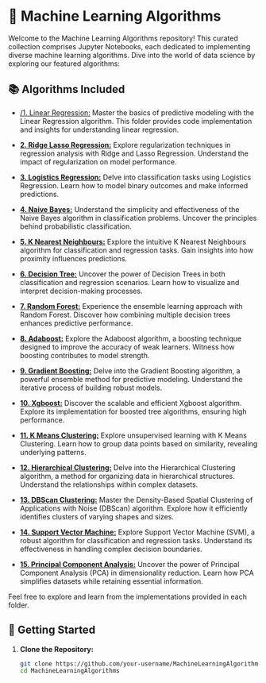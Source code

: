 # 🤖 Machine Learning Algorithms

Welcome to the Machine Learning Algorithms repository! This curated collection comprises Jupyter Notebooks, each dedicated to implementing diverse machine learning algorithms. Dive into the world of data science by exploring our featured algorithms:

## 📚 Algorithms Included

- [/1. Linear Regression:](1-Linear-Regression/) Master the basics of predictive modeling with the Linear Regression algorithm. This folder provides code implementation and insights for understanding linear regression.

- [**2. Ridge Lasso Regression:**](2-Ridge-Lasso-Regression/) Explore regularization techniques in regression analysis with Ridge and Lasso Regression. Understand the impact of regularization on model performance.

- [**3. Logistics Regression:**](3-Logistics-Regression/) Delve into classification tasks using Logistics Regression. Learn how to model binary outcomes and make informed predictions.

- [**4. Naive Bayes:**](4-Naive-Bayes/) Understand the simplicity and effectiveness of the Naive Bayes algorithm in classification problems. Uncover the principles behind probabilistic classification.

- [**5. K Nearest Neighbours:**](5-K-Nearest-Neighbours/) Explore the intuitive K Nearest Neighbours algorithm for classification and regression tasks. Gain insights into how proximity influences predictions.

- [**6. Decision Tree:**](6-Decision-Tree/) Uncover the power of Decision Trees in both classification and regression scenarios. Learn how to visualize and interpret decision-making processes.

- [**7. Random Forest:**](7-Random-Forest/) Experience the ensemble learning approach with Random Forest. Discover how combining multiple decision trees enhances predictive performance.

- [**8. Adaboost:**](8-Adaboost/) Explore the Adaboost algorithm, a boosting technique designed to improve the accuracy of weak learners. Witness how boosting contributes to model strength.

- [**9. Gradient Boosting:**](9-Gradient-Boosting/) Delve into the Gradient Boosting algorithm, a powerful ensemble method for predictive modeling. Understand the iterative process of building robust models.

- [**10. Xgboost:**](10-Xgboost/) Discover the scalable and efficient Xgboost algorithm. Explore its implementation for boosted tree algorithms, ensuring high performance.

- [**11. K Means Clustering:**](11-K-Means-Clustering/) Explore unsupervised learning with K Means Clustering. Learn how to group data points based on similarity, revealing underlying patterns.

- [**12. Hierarchical Clustering:**](12-Hierarchical-Clustering/) Delve into the Hierarchical Clustering algorithm, a method for organizing data in hierarchical structures. Understand the relationships within complex datasets.

- [**13. DBScan Clustering:**](13-DBScan-Clustering/) Master the Density-Based Spatial Clustering of Applications with Noise (DBScan) algorithm. Explore how it efficiently identifies clusters of varying shapes and sizes.

- [**14. Support Vector Machine:**](14-Support-Vector-Machine/) Explore Support Vector Machine (SVM), a robust algorithm for classification and regression tasks. Understand its effectiveness in handling complex decision boundaries.

- [**15. Principal Component Analysis:**](15-Principal-Component-Analysis/) Uncover the power of Principal Component Analysis (PCA) in dimensionality reduction. Learn how PCA simplifies datasets while retaining essential information.

Feel free to explore and learn from the implementations provided in each folder.

## 🚀 Getting Started

1. **Clone the Repository:**
   ```bash
   git clone https://github.com/your-username/MachineLearningAlgorithms.git
   cd MachineLearningAlgorithms
